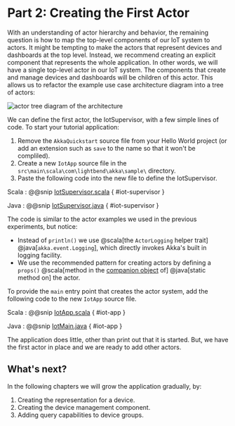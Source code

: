 # Part 2: Creating the First Actor

With an understanding of actor hierarchy and behavior, the remaining question is how to map the top-level components of our IoT system to actors. It might be tempting to make the actors that
represent devices and dashboards at the top level. Instead, we recommend creating an explicit component that represents the whole application. In other words, we will have a single top-level actor in our IoT system. The components that create and manage devices and dashboards will be children of this actor. This allows us to refactor the example use case architecture diagram into a tree of actors:

![actor tree diagram of the architecture](diagrams/arch_tree_diagram.png)


We can define the first actor, the IotSupervisor, with a few simple lines of code. To start your tutorial application:

1. Remove the `AkkaQuickstart` source file from your Hello World project (or add an extension such as `save` to the name so that it won't be compliled).
1. Create a new `IotApp` source file in the `src\main\scala\com\lightbend\akka\sample\` directory.
1. Paste the following code into the new file to define the IotSupervisor.



Scala
:   @@snip [IotSupervisor.scala]($code$/scala/tutorial_2/IotSupervisor.scala) { #iot-supervisor }

Java
:   @@snip [IotSupervisor.java]($code$/java/jdocs/tutorial_2/IotSupervisor.java) { #iot-supervisor }

The code is similar to the actor examples we used in the previous experiments, but notice:
* Instead of `println()` we use @scala[the `ActorLogging` helper trait] @java[`akka.event.Logging`], which directly invokes Akka's built in logging facility.
* We use the recommended pattern for creating actors by defining a `props()` @scala[method in the [companion object](http://docs.scala-lang.org/tutorials/tour/singleton-objects.html#companions) of] @java[static method on] the actor.

To provide the `main` entry point that creates the actor system, add the following code to the new `IotApp` source file.

Scala
:   @@snip [IotApp.scala]($code$/scala/tutorial_2/IotApp.scala) { #iot-app }

Java
:   @@snip [IotMain.java]($code$/java/jdocs/tutorial_2/IotMain.java) { #iot-app }

The application does little, other than print out that it is started. But, we have the first actor in place and we are ready to add other actors.

## What's next?

In the following chapters we will grow the application gradually, by:

 1. Creating the representation for a device.
 2. Creating the device management component.
 3. Adding query capabilities to device groups.

